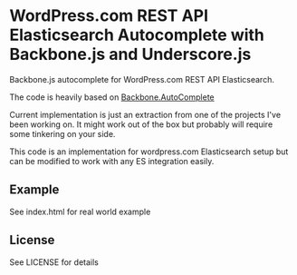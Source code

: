 WordPress.com REST API Elasticsearch Autocomplete with Backbone.js and Underscore.js
====================================================================================

Backbone.js autocomplete for WordPress.com REST API Elasticsearch.

The code is heavily based on [Backbone.AutoComplete](https://github.com/fatiherikli/backbone-autocomplete)

Current implementation is just an extraction from one of the projects I've been working on. It might work out of the box but probably will require some tinkering on your side.

This code is an implementation for wordpress.com Elasticsearch setup but can be modified to work with any ES integration easily.

## Example
See index.html for real world example

## License
See LICENSE for details